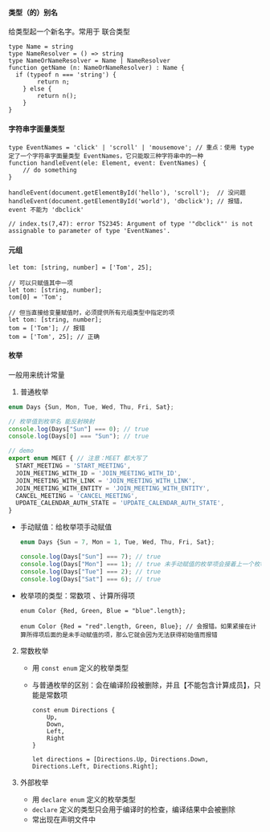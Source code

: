 #### 类型（的）别名

给类型起一个新名字。常用于 联合类型

```JS
type Name = string
type NameResolver = () => string
type NameOrNameResolver = Name | NameResolver
function getName (n: NameOrNameResolver) : Name {
  if (typeof n === 'string') {
        return n;
    } else {
        return n();
    }
}
```



#### 字符串字面量类型

```JS
type EventNames = 'click' | 'scroll' | 'mousemove'; // 重点：使用 type 定了一个字符串字面量类型 EventNames，它只能取三种字符串中的一种
function handleEvent(ele: Element, event: EventNames) {
    // do something
}

handleEvent(document.getElementById('hello'), 'scroll');  // 没问题
handleEvent(document.getElementById('world'), 'dbclick'); // 报错，event 不能为 'dbclick'

// index.ts(7,47): error TS2345: Argument of type '"dbclick"' is not assignable to parameter of type 'EventNames'.
```



#### 元组

```JS
let tom: [string, number] = ['Tom', 25];

// 可以只赋值其中一项
let tom: [string, number];
tom[0] = 'Tom';

// 但当直接给变量赋值时，必须提供所有元组类型中指定的项
let tom: [string, number];
tom = ['Tom']; // 报错
tom = ['Tom', 25]; // 正确
```



#### 枚举

一般用来统计常量

1. 普通枚举

```js
enum Days {Sun, Mon, Tue, Wed, Thu, Fri, Sat};

// 枚举值到枚举名 能反射映射
console.log(Days["Sun"] === 0); // true
console.log(Days[0] === "Sun"); // true

// demo
export enum MEET { // 注意：MEET 都大写了
  START_MEETING = 'START_MEETING',
  JOIN_MEETING_WITH_ID = 'JOIN_MEETING_WITH_ID',
  JOIN_MEETING_WITH_LINK = 'JOIN_MEETING_WITH_LINK',
  JOIN_MEETING_WITH_ENTITY = 'JOIN_MEETING_WITH_ENTITY',
  CANCEL_MEETING = 'CANCEL_MEETING',
  UPDATE_CALENDAR_AUTH_STATE = 'UPDATE_CALENDAR_AUTH_STATE',
}
```

- 手动赋值：给枚举项手动赋值

  ```js
  enum Days {Sun = 7, Mon = 1, Tue, Wed, Thu, Fri, Sat};
  
  console.log(Days["Sun"] === 7); // true
  console.log(Days["Mon"] === 1); // true 未手动赋值的枚举项会接着上一个枚举项递增 +1
  console.log(Days["Tue"] === 2); // true
  console.log(Days["Sat"] === 6); // true
  ```

- 枚举项的类型：常数项 、计算所得项

  ```JS
  enum Color {Red, Green, Blue = "blue".length};
  
  enum Color {Red = "red".length, Green, Blue}; // 会报错。如果紧接在计算所得项后面的是未手动赋值的项，那么它就会因为无法获得初始值而报错
  ```



2. 常数枚举

   - 用 `const enum` 定义的枚举类型

   - 与普通枚举的区别：会在编译阶段被删除，并且【不能包含计算成员】，只能是常数项

     ```JS
     const enum Directions {
         Up,
         Down,
         Left,
         Right
     }
     
     let directions = [Directions.Up, Directions.Down, Directions.Left, Directions.Right];
     ```

     

3. 外部枚举

   - 用 `declare enum` 定义的枚举类型
   - `declare` 定义的类型只会用于编译时的检查，编译结果中会被删除
   - 常出现在声明文件中



